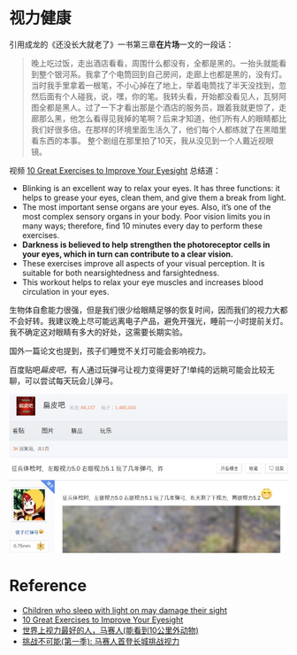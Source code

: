 # 视力健康

引用成龙的《还没长大就老了》一书第三章**在片场**一文的一段话：

>晚上吃过饭，走出酒店看看，周围什么都没有，全都是黑的。一抬头就能看到整个银河系。我拿了个电筒回到自己房间，走廊上也都是黑的，没有灯。当时我手里拿着一根笔，不小心掉在了地上，举着电筒找了半天没找到，忽然后面有个人碰我，说，嘿，你的笔。我转头看，开始都没看见人，瓦努阿图全都是黑人。过了一下才看出那是个酒店的服务员，跟着我就更惊了，走廊那么黑，他怎么看得见我掉的笔啊？后来才知道，他们所有人的眼睛都比我们好很多倍。在那样的环境里面生活久了，他们每个人都练就了在黑暗里看东西的本事。
>整个剧组在那里拍了10天，我从没见到一个人戴近视眼镜。

视频 [10 Great Exercises to Improve Your Eyesight](https://www.youtube.com/watch?v=QQ3ki1dCcnw) 总结道：

- Blinking is an excellent way to relax your eyes. It has three functions: it helps to grease your eyes, clean them, and give them a break from light. 
- The most important sense organs are your eyes. Also, it’s one of the most complex sensory organs in your body. Poor vision limits you in many ways; therefore, find 10 minutes every day to perform these exercises. 
- **Darkness is believed to help strengthen the photoreceptor cells in your eyes, which in turn can contribute to a clear vision.**
- These exercises improve all aspects of your visual perception. It is suitable for both nearsightedness and farsightedness.
- This workout helps to relax your eye muscles and increases blood circulation in your eyes.


生物体自愈能力很强，但是我们很少给眼睛足够的恢复时间，因而我们的视力大都不会好转。我建议晚上尽可能远离电子产品，避免开强光，睡前一小时提前关灯。我不确定这对眼睛有多大的好处，这需要长期实验。

国外一篇论文也提到，孩子们睡觉不关灯可能会影响视力。


百度贴吧*扁皮吧*，有人通过玩弹弓让视力变得更好了!单纯的远眺可能会比较无聊，可以尝试每天玩会儿弹弓。

![](images/slingshot.jpg)

# Reference

 - [Children who sleep with light on may damage their sight](https://www.ncbi.nlm.nih.gov/pmc/articles/PMC1115762/)
 - [10 Great Exercises to Improve Your Eyesight](https://www.youtube.com/watch?v=QQ3ki1dCcnw)
 - [世界上视力最好的人，马赛人(能看到10公里外动物)](http://www.qv67.com/jinisi/9546.html)
 - [挑战不可能(第一季): 马赛人首登长城挑战视力](https://www.youtube.com/watch?v=gmheyN55jJo)
